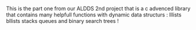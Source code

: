 This is the part one from our ALDDS 2nd project that is a c advenced library that contains many helpfull functions with dynamic data structurs : lllists bllists stacks queues and binary search trees !
